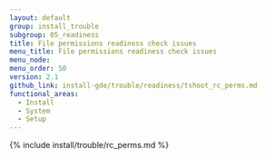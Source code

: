```yaml
---
layout: default
group: install_trouble
subgroup: 05_readiness
title: File permissions readiness check issues
menu_title: File permissions readiness check issues
menu_node:
menu_order: 50
version: 2.1
github_link: install-gde/trouble/readiness/tshoot_rc_perms.md
functional_areas:
  - Install
  - System
  - Setup
---
```


{% include install/trouble/rc_perms.md %}
